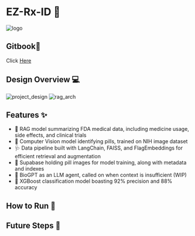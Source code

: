 # EZ-Rx-ID 💊
![logo](https://github.com/Jguan10/EZ-Rx-ID/blob/main/display_images/ChatGPT%20Image%20Mar%2031%2C%202025%2C%2010_08_54%20PM.png)

## Gitbook📖
Click [Here](https://jasons-organization-58.gitbook.io/rx_id)

## Design Overview 💻
![project_design](https://github.com/Jguan10/EZ-Rx-ID/blob/main/display_images/Project_Design.PNG)
![rag_arch](https://github.com/Jguan10/EZ-Rx-ID/blob/main/display_images/RAG_System_Design.PNG)

## Features ✨
- 🥼 RAG model summarizing FDA medical data, including medicine usage, side effects, and clinical trials
- 🤖 Computer Vision model identifying pills, trained on NIH image dataset
- 🩺 Data pipeline built with LangChain, FAISS, and FlagEmbeddings for efficient retrieval and augmentation
- 🧬 Supabase holding pill images for model training, along with metadata and indexes
- 🧫 BioGPT as an LLM agent, called on when context is insufficient (WIP)
- 🔬 XGBoost classification model boasting 92% precision and 88% accuracy

## How to Run 🚀

## Future Steps 🔧

